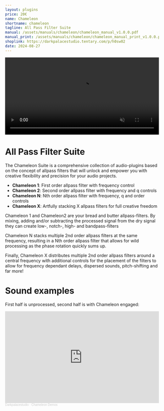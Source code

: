 ```yaml
---
layout: plugins
price: 20€
name: Chameleon
shortname: chameleon
tagline: All Pass Filter Suite
manual: /assets/manuals/chameleon/chameleon_manual_v1.0.0.pdf
manual_print: /assets/manuals/chameleon/chameleon_manual_print_v1.0.0.pdf
shoplink: https://darkpalacestudio.tentary.com/p/h0sw02
date: 2024-08-27
---
```


<video autoplay loop muted playsinline width="100.0%">
	<source src="/assets/videos/chameleon_x_looping.mp4" type="video/mp4">
</video>

# All Pass Filter Suite
The Chameleon Suite is a comprehensive collection of audio-plugins based on the concept of allpass filters that will unlock and empower you with creative flexibility and precision for your audio projects.

- **Chameleon 1**: First order allpass filter with frequency control
- **Chameleon 2**: Second order allpass filter with frequency and q controls
- **Chameleon N**: Nth order allpass filter with frequency, q and order controls
- **Chameleon X**: Artfully stacking X allpass filters for full creative freedom


Chameleon 1 and Chameleon2 are your bread and butter allpass-filters. 
By mixing, adding and/or subtracting the processed signal from the dry signal they can create low-, notch-, high- and bandpass-filters

Chameleon N stacks multiple 2nd order allpass filters at the same frequency, resulting in a Nth order allpass filter that allows for wild processing as the phase rotation quickly sums up.

Finally, Chameleon X distributes multiple 2nd order allpass filters around a central frequency with additional controls for the placement of the filters to allow for frequency dependant delays, dispersed sounds, pitch-shifting and far more!

# Sound examples

First half is unprocessed, second half is with Chameleon engaged:

<iframe width="100%" height="300" scrolling="no" frameborder="no" allow="autoplay" src="https://w.soundcloud.com/player/?url=https%3A//api.soundcloud.com/playlists/1869598463&color=%23ff5500&auto_play=false&hide_related=false&show_comments=true&show_user=true&show_reposts=false&show_teaser=true"></iframe><div style="font-size: 10px; color: #cccccc;line-break: anywhere;word-break: normal;overflow: hidden;white-space: nowrap;text-overflow: ellipsis; font-family: Interstate,Lucida Grande,Lucida Sans Unicode,Lucida Sans,Garuda,Verdana,Tahoma,sans-serif;font-weight: 100;"><a href="https://soundcloud.com/darkpalacestudio" title="Darkpalacestudio" target="_blank" style="color: #cccccc; text-decoration: none;">Darkpalacestudio</a> · <a href="https://soundcloud.com/darkpalacestudio/sets/chameleon-demo" title="Chameleon Demos" target="_blank" style="color: #cccccc; text-decoration: none;">Chameleon Demos</a></div>

